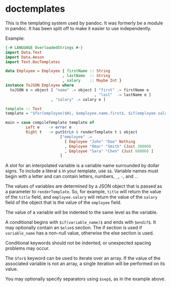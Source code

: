 # doctemplates

This is the templating system used by pandoc.  It was formerly
be a module in pandoc. It has been split off to make it easier
to use independently.

Example:

``` haskell
{-# LANGUAGE OverloadedStrings #-}
import Data.Text
import Data.Aeson
import Text.DocTemplates

data Employee = Employee { firstName :: String
                         , lastName  :: String
                         , salary    :: Maybe Int }
instance ToJSON Employee where
  toJSON e = object [ "name" .= object [ "first" .= firstName e
                                       , "last"  .= lastName e ]
                    , "salary" .= salary e ]

template :: Text
template = "$for(employee)$Hi, $employee.name.first$. $if(employee.salary)$You make $employee.salary$.$else$No salary data.$endif$$sep$\n$endfor$"

main = case compileTemplate template of
         Left e    -> error e
         Right t   -> putStrLn $ renderTemplate t $ object
                        ["employee" .=
                          [ Employee "John" "Doe" Nothing
                          , Employee "Omar" "Smith" (Just 30000)
                          , Employee "Sara" "Chen" (Just 60000) ]
                        ]
```

A slot for an interpolated variable is a variable name surrounded
by dollar signs.  To include a literal `$` in your template, use
`$$`.  Variable names must begin with a letter and can contain letters,
numbers, `_`, `-`, and `.`.

The values of variables are determined by a JSON object that is
passed as a parameter to `renderTemplate`.  So, for example,
`title` will return the value of the `title` field, and
`employee.salary` will return the value of the `salary` field
of the object that is the value of the `employee` field.

The value of a variable will be indented to the same level as the
variable.

A conditional begins with `$if(variable_name)$` and ends with `$endif$`.
It may optionally contain an `$else$` section.  The if section is
used if `variable_name` has a non-null value, otherwise the else section
is used.

Conditional keywords should not be indented, or unexpected spacing
problems may occur.

The `$for$` keyword can be used to iterate over an array.  If
the value of the associated variable is not an array, a single
iteration will be performed on its value.

You may optionally specify separators using `$sep$`, as in the
example above.

